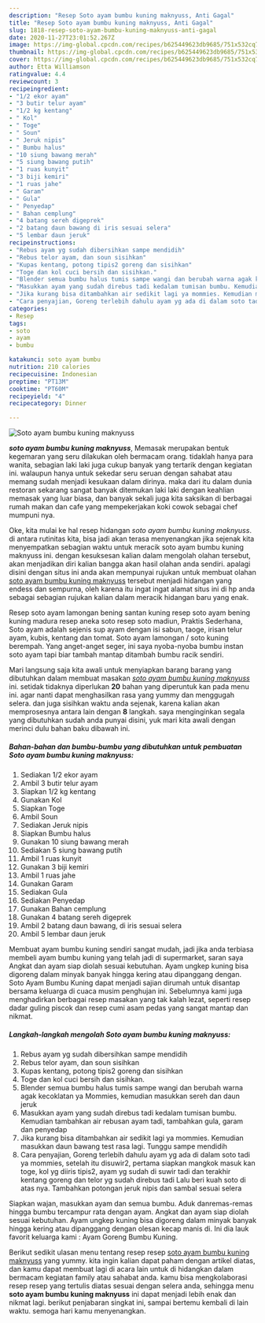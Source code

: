 ```yaml
---
description: "Resep Soto ayam bumbu kuning maknyuss, Anti Gagal"
title: "Resep Soto ayam bumbu kuning maknyuss, Anti Gagal"
slug: 1818-resep-soto-ayam-bumbu-kuning-maknyuss-anti-gagal
date: 2020-11-27T23:01:52.267Z
image: https://img-global.cpcdn.com/recipes/b625449623db9685/751x532cq70/soto-ayam-bumbu-kuning-maknyuss-foto-resep-utama.jpg
thumbnail: https://img-global.cpcdn.com/recipes/b625449623db9685/751x532cq70/soto-ayam-bumbu-kuning-maknyuss-foto-resep-utama.jpg
cover: https://img-global.cpcdn.com/recipes/b625449623db9685/751x532cq70/soto-ayam-bumbu-kuning-maknyuss-foto-resep-utama.jpg
author: Etta Williamson
ratingvalue: 4.4
reviewcount: 3
recipeingredient:
- "1/2 ekor ayam"
- "3 butir telur ayam"
- "1/2 kg kentang"
- " Kol"
- " Toge"
- " Soun"
- " Jeruk nipis"
- " Bumbu halus"
- "10 siung bawang merah"
- "5 siung bawang putih"
- "1 ruas kunyit"
- "3 biji kemiri"
- "1 ruas jahe"
- " Garam"
- " Gula"
- " Penyedap"
- " Bahan cemplung"
- "4 batang sereh digeprek"
- "2 batang daun bawang di iris sesuai selera"
- "5 lembar daun jeruk"
recipeinstructions:
- "Rebus ayam yg sudah dibersihkan sampe mendidih"
- "Rebus telor ayam, dan soun sisihkan"
- "Kupas kentang, potong tipis2 goreng dan sisihkan"
- "Toge dan kol cuci bersih dan sisihkan."
- "Blender semua bumbu halus tumis sampe wangi dan berubah warna agak kecoklatan ya Mommies, kemudian masukkan sereh dan daun jeruk"
- "Masukkan ayam yang sudah direbus tadi kedalam tumisan bumbu. Kemudian tambahkan air rebusan ayam tadi, tambahkan gula, garam dan penyedap"
- "Jika kurang bisa ditambahkan air sedikit lagi ya mommies. Kemudian masukkan daun bawang test rasa lagi. Tunggu sampe mendidih"
- "Cara penyajian, Goreng terlebih dahulu ayam yg ada di dalam soto tadi ya mommies, setelah itu disuwir2, pertama siapkan mangkok masuk kan toge, kol yg diiris tipis2, ayam yg sudah di suwir tadi dan terakhir kentang goreng dan telor yg sudah direbus tadi Lalu beri kuah soto di atas nya. Tambahkan potongan jeruk nipis dan sambal sesuai selera"
categories:
- Resep
tags:
- soto
- ayam
- bumbu

katakunci: soto ayam bumbu 
nutrition: 210 calories
recipecuisine: Indonesian
preptime: "PT13M"
cooktime: "PT60M"
recipeyield: "4"
recipecategory: Dinner

---
```



![Soto ayam bumbu kuning maknyuss](https://img-global.cpcdn.com/recipes/b625449623db9685/751x532cq70/soto-ayam-bumbu-kuning-maknyuss-foto-resep-utama.jpg)

<b><i>soto ayam bumbu kuning maknyuss</i></b>, Memasak merupakan bentuk kegemaran yang seru dilakukan oleh bermacam orang. tidaklah hanya para wanita, sebagian laki laki juga cukup banyak yang tertarik dengan kegiatan ini. walaupun hanya untuk sekedar seru seruan dengan sahabat atau memang sudah menjadi kesukaan dalam dirinya. maka dari itu dalam dunia restoran sekarang sangat banyak ditemukan laki laki dengan keahlian memasak yang luar biasa, dan banyak sekali juga kita saksikan di berbagai rumah makan dan cafe yang mempekerjakan koki cowok sebagai chef mumpuni nya.

Oke, kita mulai ke hal resep hidangan <i>soto ayam bumbu kuning maknyuss</i>. di antara rutinitas kita, bisa jadi akan terasa menyenangkan jika sejenak kita menyempatkan sebagian waktu untuk meracik soto ayam bumbu kuning maknyuss ini. dengan kesuksesan kalian dalam mengolah olahan tersebut, akan menjadikan diri kalian bangga akan hasil olahan anda sendiri. apalagi disini dengan situs ini anda akan mempunyai rujukan untuk membuat olahan <u>soto ayam bumbu kuning maknyuss</u> tersebut menjadi hidangan yang endess dan sempurna, oleh karena itu ingat ingat alamat situs ini di hp anda sebagai sebagian rujukan kalian dalam meracik hidangan baru yang enak.

Resep soto ayam lamongan bening santan kuning resep soto ayam bening kuning madura resep aneka soto resep soto madiun, Praktis Sederhana, Soto ayam adalah sejenis sup ayam dengan isi sabun, taoge, irisan telur ayam, kubis, kentang dan tomat. Soto ayam lamongan / soto kuning berempah. Yang anget-anget seger, ini saya nyoba-nyoba bumbu instan soto ayam tapi biar tambah mantap ditambah bumbu racik sendiri.


Mari langsung saja kita awali untuk menyiapkan barang barang yang dibutuhkan dalam membuat masakan <u><i>soto ayam bumbu kuning maknyuss</i></u> ini. setidak tidaknya diperlukan <b>20</b> bahan yang diperuntuk kan pada menu ini. agar nanti dapat menghasilkan rasa yang yummy dan menggugah selera. dan juga sisihkan waktu anda sejenak, karena kalian akan memprosesnya antara lain dengan <b>8</b> langkah. saya menginginkan segala yang dibutuhkan sudah anda punyai disini, yuk mari kita awali dengan merinci dulu bahan baku dibawah ini.

<!--inarticleads1-->

##### Bahan-bahan dan bumbu-bumbu yang dibutuhkan untuk pembuatan Soto ayam bumbu kuning maknyuss:

1. Sediakan 1/2 ekor ayam
1. Ambil 3 butir telur ayam
1. Siapkan 1/2 kg kentang
1. Gunakan  Kol
1. Siapkan  Toge
1. Ambil  Soun
1. Sediakan  Jeruk nipis
1. Siapkan  Bumbu halus
1. Gunakan 10 siung bawang merah
1. Sediakan 5 siung bawang putih
1. Ambil 1 ruas kunyit
1. Gunakan 3 biji kemiri
1. Ambil 1 ruas jahe
1. Gunakan  Garam
1. Sediakan  Gula
1. Sediakan  Penyedap
1. Gunakan  Bahan cemplung
1. Gunakan 4 batang sereh digeprek
1. Ambil 2 batang daun bawang, di iris sesuai selera
1. Ambil 5 lembar daun jeruk


Membuat ayam bumbu kuning sendiri sangat mudah, jadi jika anda terbiasa membeli ayam bumbu kuning yang telah jadi di supermarket, saran saya Angkat dan ayam siap diolah sesuai kebutuhan. Ayam ungkep kuning bisa digoreng dalam minyak banyak hingga kering atau dipanggang dengan. Soto Ayam Bumbu Kuning dapat menjadi sajian dirumah untuk disantap bersama keluarga di cuaca musim penghujan ini. Sebelumnya kami juga menghadirkan berbagai resep masakan yang tak kalah lezat, seperti resep dadar guling piscok dan resep cumi asam pedas yang sangat mantap dan nikmat. 

<!--inarticleads2-->

##### Langkah-langkah mengolah Soto ayam bumbu kuning maknyuss:

1. Rebus ayam yg sudah dibersihkan sampe mendidih
1. Rebus telor ayam, dan soun sisihkan
1. Kupas kentang, potong tipis2 goreng dan sisihkan
1. Toge dan kol cuci bersih dan sisihkan.
1. Blender semua bumbu halus tumis sampe wangi dan berubah warna agak kecoklatan ya Mommies, kemudian masukkan sereh dan daun jeruk
1. Masukkan ayam yang sudah direbus tadi kedalam tumisan bumbu. Kemudian tambahkan air rebusan ayam tadi, tambahkan gula, garam dan penyedap
1. Jika kurang bisa ditambahkan air sedikit lagi ya mommies. Kemudian masukkan daun bawang test rasa lagi. Tunggu sampe mendidih
1. Cara penyajian, Goreng terlebih dahulu ayam yg ada di dalam soto tadi ya mommies, setelah itu disuwir2, pertama siapkan mangkok masuk kan toge, kol yg diiris tipis2, ayam yg sudah di suwir tadi dan terakhir kentang goreng dan telor yg sudah direbus tadi Lalu beri kuah soto di atas nya. Tambahkan potongan jeruk nipis dan sambal sesuai selera


Siapkan wajan, masukkan ayam dan semua bumbu. Aduk danremas-remas hingga bumbu tercampur rata dengan ayam. Angkat dan ayam siap diolah sesuai kebutuhan. Ayam ungkep kuning bisa digoreng dalam minyak banyak hingga kering atau dipanggang dengan olesan kecap manis di. Ini dia lauk favorit keluarga kami : Ayam Goreng Bumbu Kuning. 

Berikut sedikit ulasan menu tentang resep resep <u>soto ayam bumbu kuning maknyuss</u> yang yummy. kita ingin kalian dapat paham dengan artikel diatas, dan kamu dapat membuat lagi di acara lain untuk di hidangkan dalam bermacam kegiatan family atau sahabat anda. kamu bisa mengkolaborasi resep resep yang tertulis diatas sesuai dengan selera anda, sehingga menu <b>soto ayam bumbu kuning maknyuss</b> ini dapat menjadi lebih enak dan nikmat lagi. berikut penjabaran singkat ini, sampai bertemu kembali di lain waktu. semoga hari kamu menyenangkan.
